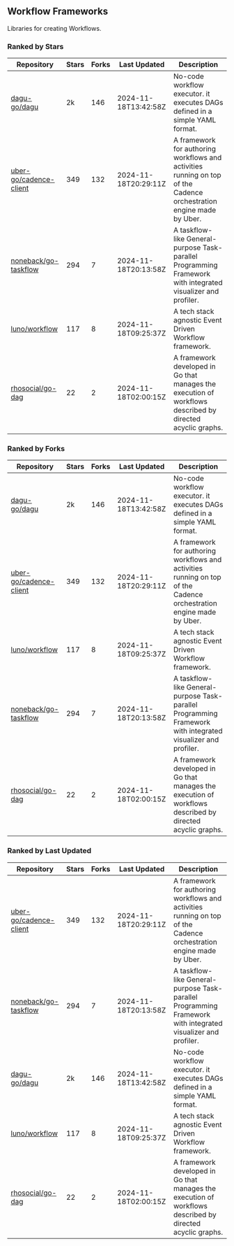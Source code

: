 ## Workflow Frameworks

Libraries for creating Workflows.

### Ranked by Stars

| Repository | Stars | Forks | Last Updated | Description | 
|------------|-------|-------|--------------|-------------|
| [dagu-go/dagu](https://github.com/dagu-go/dagu) | 2k | 146 | 2024-11-18T13:42:58Z |  No-code workflow executor. it executes DAGs defined in a simple YAML format. |
| [uber-go/cadence-client](https://github.com/uber-go/cadence-client) | 349 | 132 | 2024-11-18T20:29:11Z |  A framework for authoring workflows and activities running on top of the Cadence orchestration engine made by Uber. |
| [noneback/go-taskflow](https://github.com/noneback/go-taskflow) | 294 | 7 | 2024-11-18T20:13:58Z |  A taskflow-like General-purpose Task-parallel Programming Framework with integrated visualizer and profiler. |
| [luno/workflow](https://github.com/luno/workflow) | 117 | 8 | 2024-11-18T09:25:37Z |  A tech stack agnostic Event Driven Workflow framework. |
| [rhosocial/go-dag](https://github.com/rhosocial/go-dag) | 22 | 2 | 2024-11-18T02:00:15Z |  A framework developed in Go that manages the execution of workflows described by directed acyclic graphs. |

### Ranked by Forks

| Repository | Stars | Forks | Last Updated | Description | 
|------------|-------|-------|--------------|-------------|
| [dagu-go/dagu](https://github.com/dagu-go/dagu) | 2k | 146 | 2024-11-18T13:42:58Z |  No-code workflow executor. it executes DAGs defined in a simple YAML format. |
| [uber-go/cadence-client](https://github.com/uber-go/cadence-client) | 349 | 132 | 2024-11-18T20:29:11Z |  A framework for authoring workflows and activities running on top of the Cadence orchestration engine made by Uber. |
| [luno/workflow](https://github.com/luno/workflow) | 117 | 8 | 2024-11-18T09:25:37Z |  A tech stack agnostic Event Driven Workflow framework. |
| [noneback/go-taskflow](https://github.com/noneback/go-taskflow) | 294 | 7 | 2024-11-18T20:13:58Z |  A taskflow-like General-purpose Task-parallel Programming Framework with integrated visualizer and profiler. |
| [rhosocial/go-dag](https://github.com/rhosocial/go-dag) | 22 | 2 | 2024-11-18T02:00:15Z |  A framework developed in Go that manages the execution of workflows described by directed acyclic graphs. |

### Ranked by Last Updated

| Repository | Stars | Forks | Last Updated | Description | 
|------------|-------|-------|--------------|-------------|
| [uber-go/cadence-client](https://github.com/uber-go/cadence-client) | 349 | 132 | 2024-11-18T20:29:11Z |  A framework for authoring workflows and activities running on top of the Cadence orchestration engine made by Uber. |
| [noneback/go-taskflow](https://github.com/noneback/go-taskflow) | 294 | 7 | 2024-11-18T20:13:58Z |  A taskflow-like General-purpose Task-parallel Programming Framework with integrated visualizer and profiler. |
| [dagu-go/dagu](https://github.com/dagu-go/dagu) | 2k | 146 | 2024-11-18T13:42:58Z |  No-code workflow executor. it executes DAGs defined in a simple YAML format. |
| [luno/workflow](https://github.com/luno/workflow) | 117 | 8 | 2024-11-18T09:25:37Z |  A tech stack agnostic Event Driven Workflow framework. |
| [rhosocial/go-dag](https://github.com/rhosocial/go-dag) | 22 | 2 | 2024-11-18T02:00:15Z |  A framework developed in Go that manages the execution of workflows described by directed acyclic graphs. |

